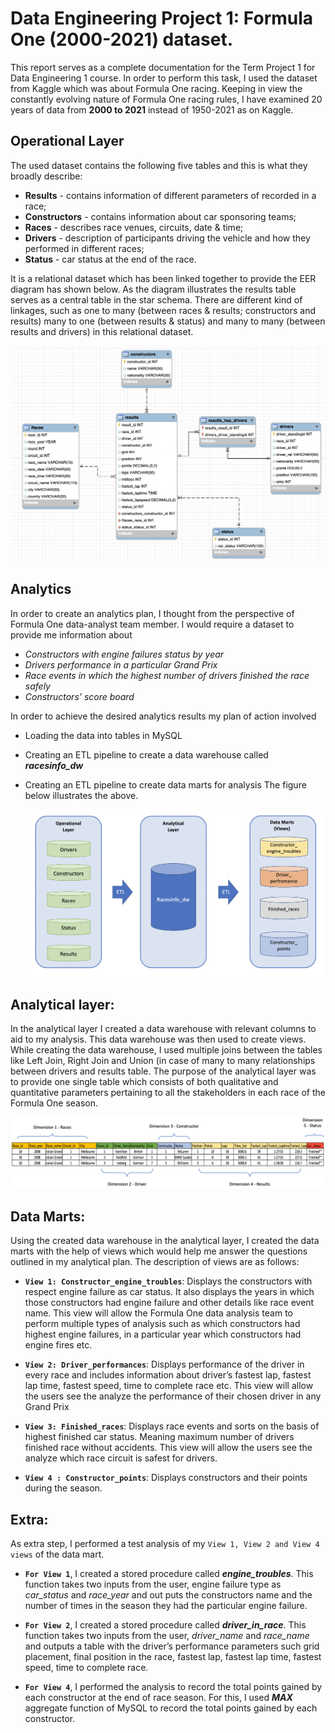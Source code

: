 # Data Engineering Project 1:  Formula One (2000-2021) dataset.

This report serves as a complete documentation for the Term Project 1 for Data Engineering 1 course. In order to perform this task, I used the dataset from Kaggle which was about Formula One racing.  Keeping in view the constantly evolving nature of Formula One racing rules, I have examined 20 years of data from **2000 to 2021** instead of 1950-2021 as on Kaggle. 

## Operational Layer

The used dataset contains the following five tables and this is what they broadly describe:
- **Results** - contains information of different parameters of recorded in a race;
- **Constructors** - contains information about car sponsoring teams;
- **Races** - describes race venues, circuits, date & time;
- **Drivers** - description of participants driving the vehicle and how they performed in different races;
- **Status** - car status at the end of the race. 

It is a relational dataset which has been linked together to provide the EER diagram has shown below. As the diagram illustrates the results table serves as a central table in the star schema. There are different kind of linkages, such as one to many (between races & results; constructors and results) many to one (between results & status) and many to many (between results and drivers) in this relational dataset. 

![EER_diagram.png](https://github.com/shahaligardezi/DE1/blob/main/Term_1/EER_diagram.png)

## Analytics

In order to create an analytics plan, I thought from the perspective of Formula One 
data-analyst team member. I would require a dataset to provide me information about 
-	_Constructors with engine failures status by year_
-	_Drivers performance in a particular Grand Prix_
-	_Race events in which the highest number of drivers finished the race safely_
-	_Constructors’ score board_

In order to achieve the desired analytics results my plan of action involved 
- Loading the data into tables in MySQL
- Creating an ETL pipeline to create a data warehouse called _**racesinfo_dw**_
- Creating an ETL pipeline to create data marts for analysis 
The figure below illustrates the above.


  ![Analytics_plan.png](https://github.com/shahaligardezi/DE1/blob/main/Term_1/Analytics_plan.png)



 ## Analytical layer: 

In the analytical layer I created a data warehouse with relevant columns to aid to my analysis. This data warehouse was then used to create views.  While creating the data warehouse, I used multiple joins between the tables like Left Join, Right Join and Union (in case of many to many relationships between drivers and results table. The purpose of the analytical layer was to provide one single table which consists of both qualitative and quantitative parameters pertaining to all the stakeholders in each race of the Formula One season. 
 
  
 ![Dimensions.png](https://github.com/shahaligardezi/DE1/blob/main/Term_1/Dimensions.png)
 

## Data Marts: 

Using the created data warehouse in the analytical layer, I created the data marts with the help of views which would help me answer the questions outlined in my analytical plan. The description of views are as follows:

- **`View 1: Constructor_engine_troubles`**:
Displays the constructors with respect engine failure as car status. It also displays the years in which those constructors had engine failure and other details like race event name.  This view will allow the Formula One data analysis team to perform multiple types of analysis such as which constructors had highest engine failures, in a particular year which constructors had engine fires etc. 

-	**`View 2: Driver_performances`**:
Displays performance of the driver in every race and includes information about driver’s fastest lap, fastest lap time, fastest speed, time to complete race etc. This view will allow the users see the analyze the performance of their chosen driver in any Grand Prix

-	**`View 3: Finished_races`**:
Displays race events and sorts on the basis of highest finished car status. Meaning maximum number of drivers finished race without accidents. This view will allow the users see the analyze which race circuit is safest for drivers.

-	**`View 4 : Constructor_points`**:
Displays constructors and their points during the season.

## Extra:

As extra step, I performed a test analysis of my `View 1, View 2 and View 4 views` of the data mart.

-	**`For View 1`**, I created a stored procedure called _**engine_troubles**_. This function takes two inputs from the user, engine failure type as _car_status_ and _race_year_ and out puts the constructors name and the number of times in the season they had the particular engine failure.


-	**`For View 2`**, I created a stored procedure called _**driver_in_race**_. This function takes two inputs from the user, _driver_name_ and _race_name_ and outputs a table with the driver’s performance parameters such grid placement, final position in the race, fastest lap, fastest lap time, fastest speed, time to complete race.


-	**`For View 4`**, I performed the analysis to record the total points gained by each constructor at the end of race season. For this, I used _**MAX**_ aggregate function of MySQL to record the total points gained by each constructor.






